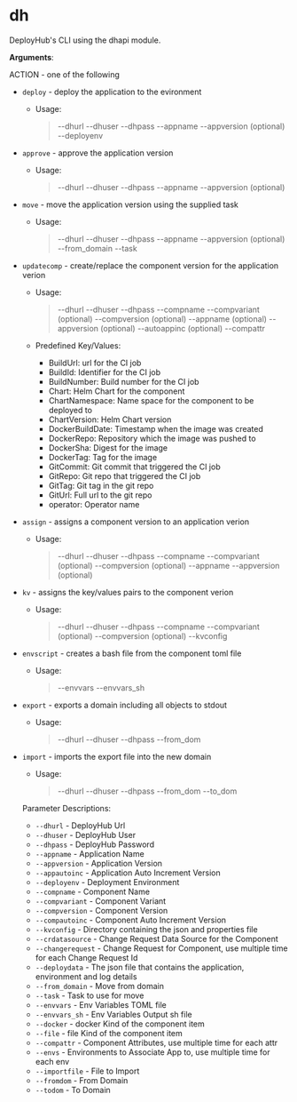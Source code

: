 <a name="dh"></a>
# dh

DeployHub's CLI using the dhapi module.

**Arguments**:

  
  ACTION - one of the following
  
- `deploy` - deploy the application to the evironment
  - Usage:
    > --dhurl
    > --dhuser
    > --dhpass
    > --appname
    > --appversion (optional)
    > --deployenv
  
- `approve` - approve the application version
  - Usage:
    > --dhurl
    > --dhuser
    > --dhpass
    > --appname
    > --appversion (optional)
  
- `move` - move the application version using the supplied task
  - Usage:
    > --dhurl
    > --dhuser
    > --dhpass
    > --appname
    > --appversion (optional)
    > --from_domain
    > --task
  
- `updatecomp` - create/replace the component version for the application verion
  - Usage:
    > --dhurl
    > --dhuser
    > --dhpass
    > --compname
    > --compvariant (optional)
    > --compversion (optional)
    > --appname (optional)
    > --appversion (optional)
    > --autoappinc (optional)
    > --compattr
  
  - Predefined Key/Values:
    * BuildUrl: url for the CI job
    * BuildId: Identifier for the CI job
    * BuildNumber: Build number for the CI job
    * Chart: Helm Chart for the component
    * ChartNamespace: Name space for the component to be deployed to
    * ChartVersion: Helm Chart version
    * DockerBuildDate: Timestamp when the image was created
    * DockerRepo: Repository which the image was pushed to
    * DockerSha: Digest for the image
    * DockerTag: Tag for the image
    * GitCommit: Git commit that triggered the CI job
    * GitRepo: Git repo that triggered the CI job
    * GitTag: Git tag in the git repo
    * GitUrl: Full url to the git repo
    * operator: Operator name
  
- `assign` - assigns a component version to an application verion
  - Usage:
    > --dhurl
    > --dhuser
    > --dhpass
    > --compname
    > --compvariant (optional)
    > --compversion (optional)
    > --appname
    > --appversion (optional)
  
- `kv` - assigns the key/values pairs to the component verion
  - Usage:
    > --dhurl
    > --dhuser
    > --dhpass
    > --compname
    > --compvariant (optional)
    > --compversion (optional)
    > --kvconfig
  
- `envscript` - creates a bash file from the component toml file
  - Usage:
    > --envvars
    > --envvars_sh
  
- `export` - exports a domain including all objects to stdout
  - Usage:
    > --dhurl
    > --dhuser
    > --dhpass
    > --from_dom
  
- `import` - imports the export file into the new domain
  - Usage:
    > --dhurl
    > --dhuser
    > --dhpass
    > --from_dom
    > --to_dom
  
  Parameter Descriptions:
  - `--dhurl` - DeployHub Url
  - `--dhuser` - DeployHub User
  - `--dhpass` - DeployHub Password
  - `--appname` - Application Name
  - `--appversion` - Application Version
  - `--appautoinc` - Application Auto Increment Version
  - `--deployenv` - Deployment Environment
  - `--compname` - Component Name
  - `--compvariant` - Component Variant
  - `--compversion` - Component Version
  - `--compautoinc` - Component Auto Increment Version
  - `--kvconfig` - Directory containing the json and properties file
  - `--crdatasource` - Change Request Data Source for the Component
  - `--changerequest` - Change Request for Component, use multiple time for each Change Request Id
  - `--deploydata` - The json file that contains the application, environment and log details
  - `--from_domain` - Move from domain
  - `--task` - Task to use for move
  - `--envvars` - Env Variables TOML file
  - `--envvars_sh` - Env Variables Output sh file
  - `--docker` - docker Kind of the component item
  - `--file` - file Kind of the component item
  - `--compattr` - Component Attributes, use multiple time for each attr
  - `--envs` - Environments to Associate App to, use multiple time for each env
  - `--importfile` - File to Import
  - `--fromdom` - From Domain
  - `--todom` - To Domain


